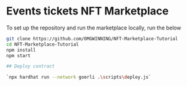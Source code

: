 # Events tickets NFT Marketplace

To set up the repository and run the marketplace locally, run the below
```bash
git clone https://github.com/OMGWINNING/NFT-Marketplace-Tutorial
cd NFT-Marketplace-Tutorial
npm install
npm start

## Deploy contract

`npx hardhat run --network goerli .\scripts\deploy.js`